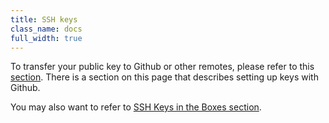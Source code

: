 ```yaml
---
title: SSH keys
class_name: docs
full_width: true
---
```


To transfer your public key to Github or other remotes, please refer to this [section](/docs/dashboard/settings/public-key). There is a section on this page that describes setting up keys with Github.

You may also want to refer to [SSH Keys in the Boxes section](/docs/boxes/sshkeys/ssh).



